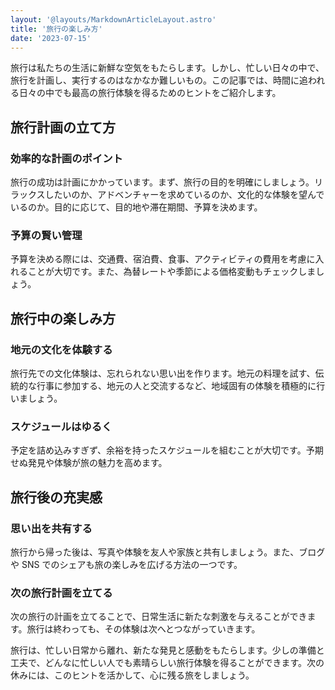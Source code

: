 ```yaml
---
layout: '@layouts/MarkdownArticleLayout.astro'
title: '旅行の楽しみ方'
date: '2023-07-15'
---
```


旅行は私たちの生活に新鮮な空気をもたらします。しかし、忙しい日々の中で、旅行を計画し、実行するのはなかなか難しいもの。この記事では、時間に追われる日々の中でも最高の旅行体験を得るためのヒントをご紹介します。

## 旅行計画の立て方

### 効率的な計画のポイント

旅行の成功は計画にかかっています。まず、旅行の目的を明確にしましょう。リラックスしたいのか、アドベンチャーを求めているのか、文化的な体験を望んでいるのか。目的に応じて、目的地や滞在期間、予算を決めます。

### 予算の賢い管理

予算を決める際には、交通費、宿泊費、食事、アクティビティの費用を考慮に入れることが大切です。また、為替レートや季節による価格変動もチェックしましょう。

## 旅行中の楽しみ方

### 地元の文化を体験する

旅行先での文化体験は、忘れられない思い出を作ります。地元の料理を試す、伝統的な行事に参加する、地元の人と交流するなど、地域固有の体験を積極的に行いましょう。

### スケジュールはゆるく

予定を詰め込みすぎず、余裕を持ったスケジュールを組むことが大切です。予期せぬ発見や体験が旅の魅力を高めます。

## 旅行後の充実感

### 思い出を共有する

旅行から帰った後は、写真や体験を友人や家族と共有しましょう。また、ブログや SNS でのシェアも旅の楽しみを広げる方法の一つです。

### 次の旅行計画を立てる

次の旅行の計画を立てることで、日常生活に新たな刺激を与えることができます。旅行は終わっても、その体験は次へとつながっていきます。

旅行は、忙しい日常から離れ、新たな発見と感動をもたらします。少しの準備と工夫で、どんなに忙しい人でも素晴らしい旅行体験を得ることができます。次の休みには、このヒントを活かして、心に残る旅をしましょう。
